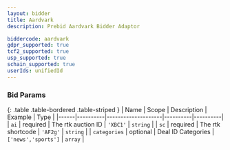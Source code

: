 ```yaml
---
layout: bidder
title: Aardvark
description: Prebid Aardvark Bidder Adaptor

biddercode: aardvark
gdpr_supported: true
tcf2_supported: true
usp_supported: true
schain_supported: true
userIds: unifiedId
---
```


### Bid Params

{: .table .table-bordered .table-striped }
| Name | Scope    | Description        | Example  | Type     |
|------|----------|--------------------|----------|----------|
| `ai` | required | The rtk auction ID | `'XBC1'` | `string` |
| `sc` | required | The rtk shortcode  | `'AF2g'` | `string` |
| `categories` | optional | Deal ID Categories  | `['news','sports']` | `array` |
